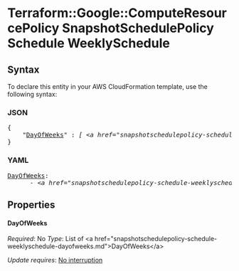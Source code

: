 # Terraform::Google::ComputeResourcePolicy SnapshotSchedulePolicy Schedule WeeklySchedule

## Syntax

To declare this entity in your AWS CloudFormation template, use the following syntax:

### JSON

<pre>
{
    "<a href="#dayofweeks" title="DayOfWeeks">DayOfWeeks</a>" : <i>[ &lt;a href=&#34;snapshotschedulepolicy-schedule-weeklyschedule-dayofweeks.md&#34;&gt;DayOfWeeks&lt;/a&gt;, ... ]</i>
}
</pre>

### YAML

<pre>
<a href="#dayofweeks" title="DayOfWeeks">DayOfWeeks</a>: <i>
      - &lt;a href=&#34;snapshotschedulepolicy-schedule-weeklyschedule-dayofweeks.md&#34;&gt;DayOfWeeks&lt;/a&gt;</i>
</pre>

## Properties

#### DayOfWeeks

_Required_: No
_Type_: List of &lt;a href=&#34;snapshotschedulepolicy-schedule-weeklyschedule-dayofweeks.md&#34;&gt;DayOfWeeks&lt;/a&gt;

_Update requires_: [No interruption](https://docs.aws.amazon.com/AWSCloudFormation/latest/UserGuide/using-cfn-updating-stacks-update-behaviors.html#update-no-interrupt)

